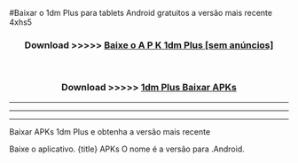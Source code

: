 #Baixar o 1dm Plus   para tablets Android gratuitos a versão mais recente 4xhs5


<div align="center">
<h3>Download >>>>> <a href="https://pt-web.web.app/?pt= 1dm Plus ">Baixe o A P K 1dm Plus  [sem anúncios]</a></h3><br>

<h3>Download >>>>> <a href="https://pt-web.web.app/?pt= 1dm Plus ">1dm Plus  Baixar APKs</a></h3>
</div>

----------------------------------------------------------

----------------------------------------------------------

----------------------------------------------------------

Baixar APKs 1dm Plus  e obtenha a versão mais recente

Baixe o aplicativo. {title} APKs O nome é a versão para .Android.


